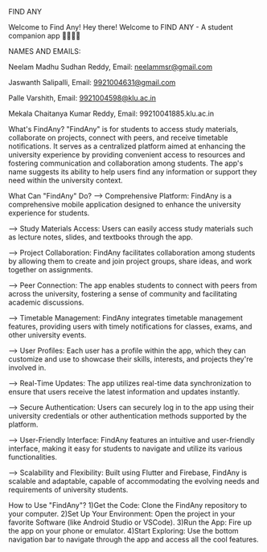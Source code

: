 FIND ANY

Welcome to Find Any! Hey there! Welcome to FIND ANY - A student companion app 📕🧑🏻‍💼

NAMES AND EMAILS:

Neelam Madhu Sudhan Reddy, Email: neelammsr@gmail.com

Jaswanth Salipalli, Email: 9921004631@gmail.com

Palle Varshith, Email: 9921004598@klu.ac.in

Mekala Chaitanya Kumar Reddy, Email: 99210041885.klu.ac.in

What's FindAny? 
"FindAny" is for students to access study materials, collaborate on projects, connect with peers, and receive timetable notifications. It serves as a centralized platform aimed at enhancing the university experience by providing convenient access to resources and fostering communication and collaboration among students. The app's name suggests its ability to help users find any information or support they need within the university context.

What Can "FindAny" Do?
--> Comprehensive Platform: FindAny is a comprehensive mobile application designed to enhance the university experience for students.

--> Study Materials Access: Users can easily access study materials such as lecture notes, slides, and textbooks through the app.

--> Project Collaboration: FindAny facilitates collaboration among students by allowing them to create and join project groups, share ideas, and work together on assignments.

--> Peer Connection: The app enables students to connect with peers from across the university, fostering a sense of community and facilitating academic discussions.

--> Timetable Management: FindAny integrates timetable management features, providing users with timely notifications for classes, exams, and other university events.

--> User Profiles: Each user has a profile within the app, which they can customize and use to showcase their skills, interests, and projects they're involved in.

--> Real-Time Updates: The app utilizes real-time data synchronization to ensure that users receive the latest information and updates instantly.

--> Secure Authentication: Users can securely log in to the app using their university credentials or other authentication methods supported by the platform.

--> User-Friendly Interface: FindAny features an intuitive and user-friendly interface, making it easy for students to navigate and utilize its various functionalities.

--> Scalability and Flexibility: Built using Flutter and Firebase, FindAny is scalable and adaptable, capable of accommodating the evolving needs and requirements of university students.

How to Use "FindAny"?
1)Get the Code: Clone the FindAny repository to your computer. 
2)Set Up Your Environment: Open the project in your favorite Software (like Android Studio or VSCode). 
3)Run the App: Fire up the app on your phone or emulator. 
4)Start Exploring: Use the bottom navigation bar to navigate through the app and access all the cool features.
